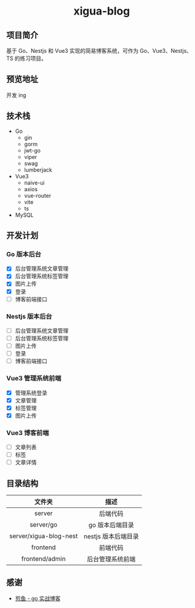 <h1 align='center' >xigua-blog</h1>

## 项目简介

基于 Go、Nestjs 和 Vue3 实现的简易博客系统，可作为 Go、Vue3、Nestjs、TS 的练习项目。

## 预览地址

开发 ing

## 技术栈

- Go
  - gin
  - gorm
  - jwt-go
  - viper
  - swag
  - lumberjack
- Vue3
  - naive-ui
  - axios
  - vue-router
  - vite
  - ts
- MySQL

## 开发计划

### Go 版本后台

- [x] 后台管理系统文章管理
- [x] 后台管理系统标签管理
- [x] 图片上传
- [x] 登录
- [ ] 博客前端接口

### Nestjs 版本后台

- [ ] 后台管理系统文章管理
- [ ] 后台管理系统标签管理
- [ ] 图片上传
- [ ] 登录
- [ ] 博客前端接口

### Vue3 管理系统前端

- [x] 管理系统登录
- [x] 文章管理
- [x] 标签管理
- [x] 图片上传

### Vue3 博客前端

- [ ] 文章列表
- [ ] 标签
- [ ] 文章详情

## 目录结构

|  文件夹 | 描述  |
|  :----:  | :----: |
| server  | 后端代码 |
| server/go | go 版本后端目录 |
| server/xigua-blog-nest | nestjs 版本后端目录 |
| frontend  | 前端代码 |
| frontend/admin | 后台管理系统前端 |

## 感谢

- [煎鱼 - go 实战博客](https://golang2.eddycjy.com/)
